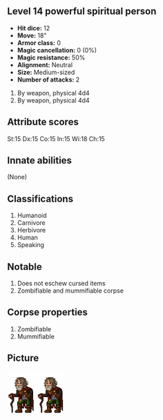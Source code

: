 ## Level 14 powerful spiritual person

- **Hit dice:** 12
- **Move:** 18"
- **Armor class:** 0
- **Magic cancellation:** 0 (0%)
- **Magic resistance:** 50%
- **Alignment:** Neutral
- **Size:** Medium-sized
- **Number of attacks:** 2
1. By weapon, physical 4d4
2. By weapon, physical 4d4

## Attribute scores

St:15 Dx:15 Co:15 In:15 Wi:18 Ch:15

## Innate abilities

(None)

## Classifications

1. Humanoid
2. Carnivore
3. Herbivore
4. Human
5. Speaking

## Notable

1. Does not eschew cursed items
2. Zombifiable and mummifiable corpse

## Corpse properties

1. Zombifiable
2. Mummifiable

## Picture

![Hermit](https://github.com/hyvanmielenpelit/GnollHackTileSet/blob/main/Monsters/hermit/hermit.png?raw=true) ![Hermit](https://github.com/hyvanmielenpelit/GnollHackTileSet/blob/main/Monsters/hermit/hermit_female.png?raw=true)
